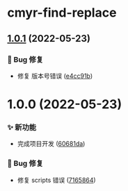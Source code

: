 # cmyr-find-replace

## [1.0.1](https://github.com/CaoMeiYouRen/cmyr-find-replace/compare/v1.0.0...v1.0.1) (2022-05-23)


### 🐛 Bug 修复

* 修复 版本号错误 ([e4cc91b](https://github.com/CaoMeiYouRen/cmyr-find-replace/commit/e4cc91b))

# 1.0.0 (2022-05-23)


### ✨ 新功能

* 完成项目开发 ([60681da](https://github.com/CaoMeiYouRen/cmyr-find-replace/commit/60681da))


### 🐛 Bug 修复

* 修复 scripts 错误 ([7165864](https://github.com/CaoMeiYouRen/cmyr-find-replace/commit/7165864))
